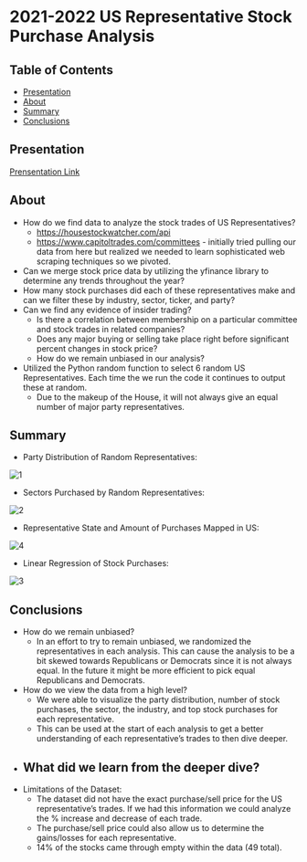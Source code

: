 # 2021-2022 US Representative Stock Purchase Analysis

## Table of Contents

- [Presentation](#presentation)
- [About](#about)
- [Summary](#summary)
- [Conclusions](#conclusions)

## Presentation
[Prensentation Link](https://docs.google.com/presentation/d/1566EIw72dbnHjdzGT4L8z6EjFDt7xXnrDXf92rDtq6I/edit#slide=id.g207732c85b3_0_87)

## About
- How do we find data to analyze the stock trades of US Representatives? 
  - https://housestockwatcher.com/api
  - https://www.capitoltrades.com/committees - initially tried pulling our data from here but realized we needed to learn sophisticated web scraping techniques so we pivoted.
- Can we merge stock price data by utilizing the yfinance library to determine any trends throughout the year? 
- How many stock purchases did each of these representatives make and can we filter these by industry, sector, ticker, and party?
- Can we find any evidence of insider trading?
  - Is there a correlation between membership on a particular committee and stock trades in related companies?
  - Does any major buying or selling take place right before significant percent changes in stock price?
  - How do we remain unbiased in our analysis?
- Utilized the Python random function to select 6 random US Representatives. Each time the we run the code it continues to output these at random. 
  - Due to the makeup of the House, it will not always give an equal number of major party representatives.

## Summary
- Party Distribution of Random Representatives:

![1](https://user-images.githubusercontent.com/10196762/218613593-067547ae-191f-4b24-bbc4-cb0ab9b6c815.jpg)

- Sectors Purchased by Random Representatives:

![2](https://user-images.githubusercontent.com/10196762/218613648-3b2f56be-cdca-4e69-8708-5bcadc0c7364.jpg)

- Representative State and Amount of Purchases Mapped in US:

![4](https://user-images.githubusercontent.com/10196762/218613709-2a2291b5-ddf6-4f87-bed5-4ee18600ed5e.png)

- Linear Regression of Stock Purchases:

![3](https://user-images.githubusercontent.com/10196762/218613742-94e291a5-460a-44d8-b011-fcd9300b5d02.png)

## Conclusions
- How do we remain unbiased? 
  - In an effort to try to remain unbiased, we randomized the representatives in each analysis. This can cause the analysis to be a bit skewed towards Republicans or Democrats since it is not always equal. In the future it might be more efficient to pick equal Republicans and Democrats. 
- How do we view the data from a high level?
  - We were able to visualize the party distribution, number of stock purchases, the sector, the industry, and top stock purchases for each representative. 
  - This can be used at the start of each analysis to get a better understanding of each representative’s trades to then dive deeper.
- What did we learn from the deeper dive?
  - 
- Limitations of the Dataset:
  - The dataset did not have the exact purchase/sell price for the US representative’s trades. If we had this information we could analyze the % increase and decrease of each trade. 
  - The purchase/sell price could also allow us to determine the gains/losses for each representative.
  - 14% of the stocks came through empty within the data (49 total).


